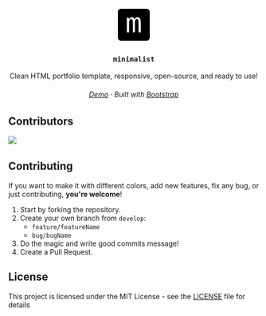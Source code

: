 <p align="center">
  <img src="https://raw.githubusercontent.com/imgios/minimalist/master/.github/minimalist-512.png" width="64">
  <h3 align="center"><code>minimalist</code></h3>
</p>

<p align="center">Clean HTML portfolio template, responsive, open-source, and ready to use!</p>

<h6 align="center"><a href="https://imgios.github.io/minimalist/">Demo</a> · Built with <a href="https://getbootstrap.com/">Bootstrap</a></h6>

## Contributors

<a href="https://github.com/imgios/minimalist/graphs/contributors">
  <img src="https://contrib.rocks/image?repo=imgios/minimalist" />
</a>

## Contributing
If you want to make it with different colors, add new features, fix any bug, or just contributing, **you're welcome**!
1. Start by forking the repository.
2. Create your own branch from `develop`: 
    - `feature/featureName`
    - `bug/bugName`
3. Do the magic and write good commits message!
4. Create a Pull Request.

## License

This project is licensed under the MIT License - see the [LICENSE](LICENSE) file for details
